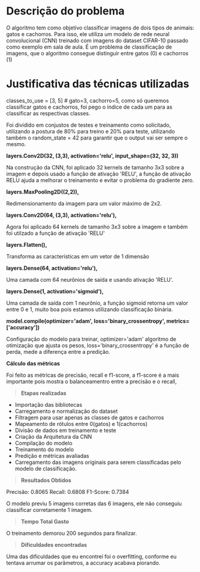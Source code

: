 # Descrição do problema

  O algoritmo tem como objetivo classificar imagens de dois tipos de animais: gatos e cachorros. Para isso, ele utiliza um modelo de rede neural convolucional (CNN) treinado com imagens do dataset CIFAR-10 passado como exemplo em sala de aula. É um problema de classificação de imagens, que o algoritmo consegue distinguir entre gatos (0) e cachorros (1)

# Justificativa das técnicas utilizadas

classes_to_use = [3, 5]  # gato=3, cachorro=5, como só queremos classificar gatos e cachorros, foi pego o índice de cada um para as classificar as respectivas classes.

Foi dividido em conjustos de testes e treinamento como solicitado, utilizando a postura de 80% para treino e 20% para teste, utilizando também o random_state = 42 para garantir que o output vai ser sempre o mesmo.

**layers.Conv2D(32, (3,3), activation='relu', input_shape=(32, 32, 3))**

Na construção da CNN, foi aplicado 32 kernels de tamanho 3x3 sobre a imagem e depois usado a função de ativação 'RELU', a função de ativação RELU ajuda a melhorar o treinamento e evitar o problema do gradiente zero.


**layers.MaxPooling2D((2,2)),**

Redimensionamento da imagem para um valor máximo de 2x2.

**layers.Conv2D(64, (3,3), activation='relu'),**

Agora foi aplicado 64 kernels de tamanho 3x3 sobre a imagem e também foi utilzado a função de ativação 'RELU'

**layers.Flatten(),**

Transforma as características em um vetor de 1 dimensão

**layers.Dense(64, activation='relu'),**

Uma camada com 64 neurônios de saída e usando ativação 'RELU'.

**layers.Dense(1, activation='sigmoid'),**

Uma camada de saída com 1 neurônio, a função sigmoid retorna um valor entre 0 e 1, muito boa pois estamos utilizando classificação binária.

**model.compile(optimizer='adam',
              loss='binary_crossentropy',
              metrics=['accuracy'])**

Configuração do modelo para treinar, optimizer='adam' algoritmo de otimização que ajusta os pesos, loss='binary_crossentropy' é a função de perda, mede a diferença entre a predição.

**Cálculo das métricas**

Foi feito as métricas de precisão, recall e f1-score, a f1-score é a mais importante pois mostra o balanceamentro entre a precisão e o recall,

> **Etapas realizadas**

- Importação das bibliotecas
- Carregamento e normalização do dataset
- Filtragem para usar apenas as classes de gatos e cachorros
- Mapeamento de rótulos entre 0(gatos) e 1(cachorros)
- Divisão de dados em treinamento e teste
- Criação da Arquitetura da CNN
- Compilação do modelo
- Treinamento do modelo
- Predição e métricas avaliadas
- Carregamento das imagens originais para serem classificadas pelo modelo de classificação.

> **Resultados Obtidos**

Precisão: 0.8065
Recall: 0.6808
F1-Score: 0.7384

O modelo previu 5 imagens corretas das 6 imagens, ele não conseguiu classificar corretamente 1 imagem.

> **Tempo Total Gasto**

O treinamento demorou 200 segundos para finalizar.

> **Dificuldades encontradas**

Uma das dificuldades que eu encontrei foi o overfitting, conforme eu tentava arrumar os parâmetros, a accuracy acabava piorando.
